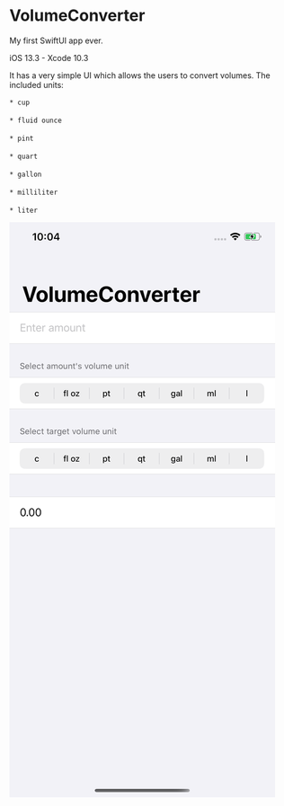 # VolumeConverter
My first SwiftUI app ever.

iOS 13.3 - Xcode 10.3

It has a very simple UI which allows the users to convert volumes. The included units: 
    
    * cup
    
    * fluid ounce
    
    * pint
    
    * quart
    
    * gallon
    
    * milliliter
    
    * liter


<img src="/simulator.png" alt="s1"/>
